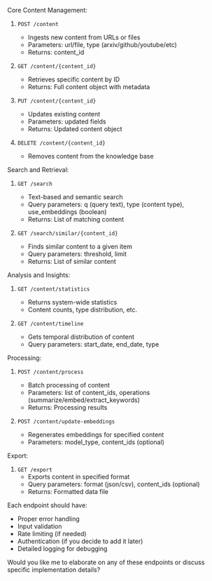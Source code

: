 Core Content Management:
1. `POST /content`
   - Ingests new content from URLs or files
   - Parameters: url/file, type (arxiv/github/youtube/etc)
   - Returns: content_id

2. `GET /content/{content_id}`
   - Retrieves specific content by ID
   - Returns: Full content object with metadata

3. `PUT /content/{content_id}`
   - Updates existing content
   - Parameters: updated fields
   - Returns: Updated content object

4. `DELETE /content/{content_id}`
   - Removes content from the knowledge base

Search and Retrieval:
1. `GET /search`
   - Text-based and semantic search
   - Query parameters: q (query text), type (content type), use_embeddings (boolean)
   - Returns: List of matching content

2. `GET /search/similar/{content_id}`
   - Finds similar content to a given item
   - Query parameters: threshold, limit
   - Returns: List of similar content

Analysis and Insights:
1. `GET /content/statistics`
   - Returns system-wide statistics
   - Content counts, type distribution, etc.

2. `GET /content/timeline`
   - Gets temporal distribution of content
   - Query parameters: start_date, end_date, type

Processing:
1. `POST /content/process`
   - Batch processing of content
   - Parameters: list of content_ids, operations (summarize/embed/extract_keywords)
   - Returns: Processing results

2. `POST /content/update-embeddings`
   - Regenerates embeddings for specified content
   - Parameters: model_type, content_ids (optional)

Export:
1. `GET /export`
   - Exports content in specified format
   - Query parameters: format (json/csv), content_ids (optional)
   - Returns: Formatted data file

Each endpoint should have:
- Proper error handling
- Input validation
- Rate limiting (if needed)
- Authentication (if you decide to add it later)
- Detailed logging for debugging

Would you like me to elaborate on any of these endpoints or discuss specific implementation details?